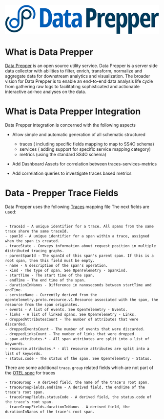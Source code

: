 ![data-prepper](dataPrepper.svg)

# What is Data Prepper

[Data Prepper](https://github.com/opensearch-project/data-prepper/blob/main/docs/overview.md) is an open source utility service. Data Prepper is a server side data collector with abilities to filter, enrich, transform, normalize and aggregate data for downstream analytics and visualization. The broader vision for Data Prepper is to enable an end-to-end data analysis life cycle from gathering raw logs to facilitating sophisticated and actionable interactive ad-hoc analyses on the data.

# What is Data Prepper Integration

Data Prepper integration is concerned with the following aspects

- Allow simple and automatic generation of all schematic structured
    - traces ( including specific fields mapping to map to SS4O schema)
    - services ( adding support for specific service mapping category)
    - metrics (using the standard SS4O schema)

- Add Dashboard Assets for correlation between traces-services-metrics

- Add correlation queries to investigate traces based metrics

# Data - Prepper Trace Fields
Data Prepper uses the following [Traces](https://github.com/opensearch-project/data-prepper/blob/main/docs/schemas/trace-analytics/otel-v1-apm-span-index-template.md) mapping file
The next fields are used:
```text

- traceId - A unique identifier for a trace. All spans from the same trace share the same traceId.
- spanId - A unique identifier for a span within a trace, assigned when the span is created.
- traceState - Conveys information about request position in multiple distributed tracing graphs.
- parentSpanId - The spanId of this span's parent span. If this is a root span, then this field must be empty.
- name - A description of the span's operation.
- kind - The type of span. See OpenTelemetry - SpanKind.
- startTime - The start time of the span.
- endTime - The end time of the span.
- durationInNanos - Difference in nanoseconds between startTime and endTime.
- serviceName - Currently derived from the opentelemetry.proto.resource.v1.Resource associated with the span, the resource from the span originates.
- events - A list of events. See OpenTelemetry - Events.
- links - A list of linked spans. See OpenTelemetry - Links.
- droppedAttributesCount - The number of attributes that were discarded.
- droppedEventsCount - The number of events that were discarded.
- droppedLinksCount - The number of links that were dropped.
- span.attributes.* - All span attributes are split into a list of keywords.
- resource.attributes.* - All resource attributes are split into a list of keywords.
- status.code - The status of the span. See OpenTelemetry - Status.

```
There are some additional `trace.group` related fields which are not part of the [OTEL spec](https://github.com/open-telemetry/opentelemetry-specification/blob/main/specification/trace/api.md) for traces
```text
- traceGroup - A derived field, the name of the trace's root span.
- traceGroupFields.endTime - A derived field, the endTime of the trace's root span.
- traceGroupFields.statusCode - A derived field, the status.code of the trace's root span.
- traceGroupFields.durationInNanos - A derived field, the durationInNanos of the trace's root span.

```
